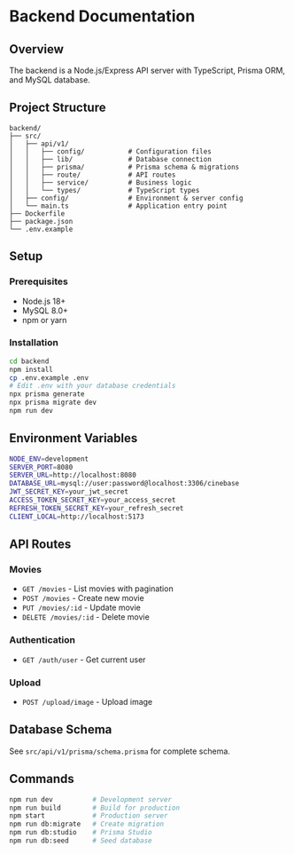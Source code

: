 # Backend Documentation

## Overview
The backend is a Node.js/Express API server with TypeScript, Prisma ORM, and MySQL database.

## Project Structure
```
backend/
├── src/
│   ├── api/v1/
│   │   ├── config/           # Configuration files
│   │   ├── lib/              # Database connection
│   │   ├── prisma/           # Prisma schema & migrations
│   │   ├── route/            # API routes
│   │   ├── service/          # Business logic
│   │   └── types/            # TypeScript types
│   ├── config/               # Environment & server config
│   └── main.ts               # Application entry point
├── Dockerfile
├── package.json
└── .env.example
```

## Setup

### Prerequisites
- Node.js 18+
- MySQL 8.0+
- npm or yarn

### Installation
```bash
cd backend
npm install
cp .env.example .env
# Edit .env with your database credentials
npx prisma generate
npx prisma migrate dev
npm run dev
```

## Environment Variables
```bash
NODE_ENV=development
SERVER_PORT=8080
SERVER_URL=http://localhost:8080
DATABASE_URL=mysql://user:password@localhost:3306/cinebase
JWT_SECRET_KEY=your_jwt_secret
ACCESS_TOKEN_SECRET_KEY=your_access_secret
REFRESH_TOKEN_SECRET_KEY=your_refresh_secret
CLIENT_LOCAL=http://localhost:5173
```

## API Routes

### Movies
- `GET /movies` - List movies with pagination
- `POST /movies` - Create new movie
- `PUT /movies/:id` - Update movie
- `DELETE /movies/:id` - Delete movie

### Authentication
- `GET /auth/user` - Get current user

### Upload
- `POST /upload/image` - Upload image

## Database Schema
See `src/api/v1/prisma/schema.prisma` for complete schema.

## Commands
```bash
npm run dev          # Development server
npm run build        # Build for production
npm start            # Production server
npm run db:migrate   # Create migration
npm run db:studio    # Prisma Studio
npm run db:seed      # Seed database
```